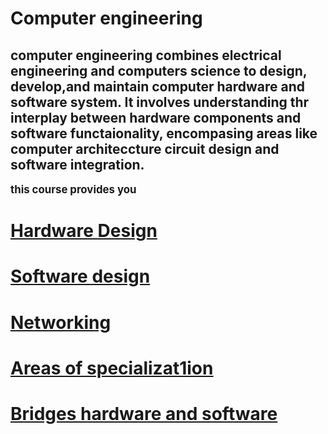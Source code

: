 <html> <head> 
<p> <body>
<h1> <b> Computer engineering  </b> 

<p>

<h2> computer engineering combines electrical engineering and computers science to design, develop,and maintain computer hardware and software system. It involves understanding thr interplay  between hardware components and software functaionality, encompasing areas like computer architeccture circuit design and software integration. </h2>

</p> <p>
<b> <big> this course provides you </p> </b> </big>

<b> <h1> <u> Hardware Design </b> </h1>
<p> 
<p>
<h1> <b> Software design </h1> </b>
 <u> <p> <h1> <b> Networking </b> </h1> </u>  

<p> <h1>  <b><u>  Areas of specializat1ion </u> </h1> </b>

<p> <b> <u> <h1> Bridges hardware and software </b> </h1> </u> 
